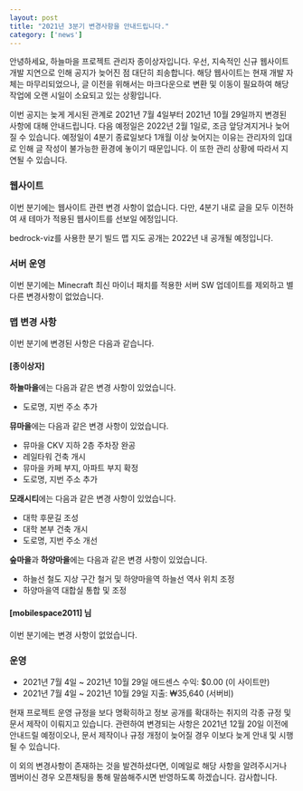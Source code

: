 ```yaml
---
layout: post
title: "2021년 3분기 변경사항을 안내드립니다."
category: ['news']
---
```

안녕하세요, 하늘마을 프로젝트 관리자 종이상자입니다. 우선, 지속적인 신규 웹사이트 개발 지연으로 인해 공지가 늦어진 점 대단히 죄송합니다. 해당 웹사이트는 현재 개발 자체는 마무리되었으나, 글 이전을 위해서는 마크다운으로 변환 및 이동이 필요하여 해당 작업에 오랜 시일이 소요되고 있는 상황입니다.

이번 공지는 늦게 게시된 관계로 2021년 7월 4일부터 2021년  10월 29일까지 변경된 사항에 대해 안내드립니다. 다음 예정일은 2022년 2월 1일로, 조금 앞당겨지거나 늦어질 수 있습니다. 예정일이 4분기 종료일보다 1개월 이상 늦어지는 이유는 관리자의 입대로 인해 글 작성이 불가능한 환경에 놓이기 때문입니다. 이 또한 관리 상황에 따라서 지연될 수 있습니다.

### 웹사이트

이번 분기에는 웹사이트 관련 변경 사항이 없습니다. 다만, 4분기 내로 글을 모두 이전하여 새 테마가 적용된 웹사이트를 선보일 에정입니다.

bedrock-viz를 사용한 분기 빌드 맵 지도 공개는 2022년 내 공개될 예정입니다.

### 서버 운영

이번 분기에는 Minecraft 최신 마이너 패치를 적용한 서버 SW 업데이트를 제외하고 별다른 변경사항이 없었습니다.

### 맵 변경 사항

이번 분기에 변경된 사항은 다음과 같습니다.

#### [종이상자]

**하늘마을**에는 다음과 같은 변경 사항이 있었습니다.

- 도로명, 지번 주소 추가

**뮤마을**에는 다음과 같은 변경 사항이 있었습니다.

- 뮤마을 CKV 지하 2층 주차장 완공
- 레일타워 건축 개시
- 뮤마을 카페 부지, 아파트 부지 확정
- 도로명, 지번 주소 추가

**모래시티**에는 다음과 같은 변경 사항이 있었습니다.

- 대학 후문길 조성
- 대학 본부 건축 개시
- 도로명, 지번 주소 개선

**숲마을**과 **하양마을**에는 다음과 같은 변경 사항이 있었습니다.

- 하늘선 철도 지상 구간 철거 및 하양마을역 하늘선 역사 위치 조정
- 하양마을역 대합실 통합 및 조정

#### [mobilespace2011] 님

이번 분기에는 변경 사항이 없었습니다.

### 운영

- 2021년 7월 4일 ~ 2021년 10월 29일 애드센스 수익: $0.00 (이 사이트만)
- 2021년 7월 4일 ~ 2021년 10월 29일 지출: ₩35,640 (서버비)

현재 프로젝트 운영 규정을 보다 명확히하고 정보 공개를 확대하는 취지의 각종 규정 및 문서 제작이 이뤄지고 있습니다. 관련하여 변경되는 사항은 2021년 12월 20일 이전에 안내드릴 예정이오나, 문서 제작이나 규정 개정이 늦어질 경우 이보다 늦게 안내 및 시행될 수 있습니다.

이 외의 변경사항이 존재하는 것을 발견하셨다면, 이메일로 해당 사항을 알려주시거나 멤버이신 경우 오픈채팅을 통해 말씀해주시면 반영하도록 하겠습니다. 감사합니다.